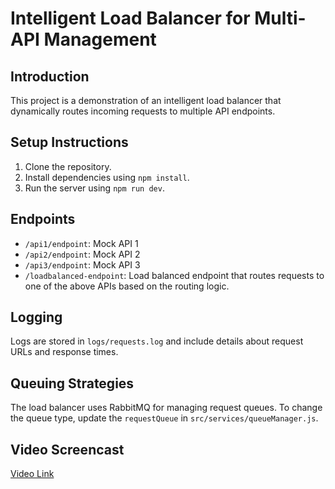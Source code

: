 # Intelligent Load Balancer for Multi-API Management

## Introduction
This project is a demonstration of an intelligent load balancer that dynamically routes incoming requests to multiple API endpoints.

## Setup Instructions
1. Clone the repository.
2. Install dependencies using `npm install`.
3. Run the server using `npm run dev`.

## Endpoints
- `/api1/endpoint`: Mock API 1
- `/api2/endpoint`: Mock API 2
- `/api3/endpoint`: Mock API 3
- `/loadbalanced-endpoint`: Load balanced endpoint that routes requests to one of the above APIs based on the routing logic.

## Logging
Logs are stored in `logs/requests.log` and include details about request URLs and response times.

## Queuing Strategies
The load balancer uses RabbitMQ for managing request queues. To change the queue type, update the `requestQueue` in `src/services/queueManager.js`.

## Video Screencast
[Video Link](#)
